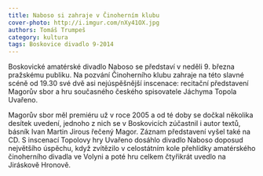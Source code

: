 ```yaml
---
title: Naboso si zahraje v Činoherním klubu
cover-photo: http://i.imgur.com/nXy41OX.jpg
authors: Tomáš Trumpeš
category: kultura
tags: Boskovice divadlo 9-2014
---
```


Boskovické amatérské divadlo Naboso se představí v neděli 9. března pražskému publiku. Na pozvání Činoherního klubu zahraje na této slavné scéně od 19.30 své dvě asi nejúspěšnější inscenace: recitační představení Magorův sbor a hru současného českého spisovatele Jáchyma Topola Uvařeno.

Magorův sbor měl premiéru už v roce 2005 a od té doby se dočkal několika desítek uvedení, jednoho z nich se v Boskovicích zúčastnil i autor textů, básník Ivan Martin Jirous řečený Magor. Záznam představení vyšel také na CD. S inscenací Topolovy hry Uvařeno dosáhlo divadlo Naboso doposud největšího úspěchu, když zvítězilo v celostátním kole přehlídky amatérského činoherního divadla ve Volyni a poté hru celkem čtyřikrát uvedlo na Jiráskově Hronově.